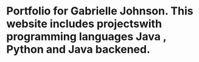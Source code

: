 # Portfolio for Gabrielle Johnson. This website includes projectswith programming languages Java , Python and Java backened. 
